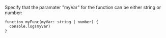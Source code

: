 Specify that the paramater "myVar" for the function can be either string or number:

    function myFunc(myVar: string | number) {
      console.log(myVar)
    }
